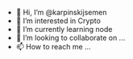 - 👋 Hi, I’m @karpinskijsemen
- 👀 I’m interested in Crypto
- 🌱 I’m currently learning node
- 💞️ I’m looking to collaborate on ...
- 📫 How to reach me ...

<!---
karpinskijsemen/karpinskijsemen is a ✨ special ✨ repository because its `README.md` (this file) appears on your GitHub profile.
You can click the Preview link to take a look at your changes.
--->
